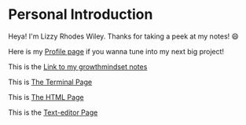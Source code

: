 # Personal Introduction
Heya! I'm Lizzy Rhodes Wiley. Thanks for taking a peek at my notes! 😄

Here is my [Profile page](https://github.com/Lizzyrho21) if you wanna tune into my next big project! 

This is the [Link to my growthmindset notes](https://github.com/Lizzyrho21/Reading-notes/Growthmindset.md)

This is [The Terminal Page](https://github.com/Lizzyrho21/Reading-notes/Terminal.md)

This is [The HTML Page](https://github.com/Lizzyrho21/Reading-notes/HTML.md)

This is the [Text-editor Page](https://github.com/Lizzyrho21/Reading-notes/Text-editor.md)